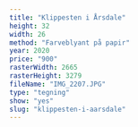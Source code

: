 ```yaml
---
title: "Klippesten i Årsdale"
height: 32
width: 26
method: "Farveblyant på papir"
year: 2020
price: "900"
rasterWidth: 2665
rasterHeight: 3279
fileName: "IMG_2207.JPG"
type: "tegning"
show: "yes"
slug: "klippesten-i-aarsdale"
---
```

